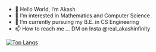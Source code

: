 - 👋 Hello World, I’m Akash
- 👀 I’m interested in Mathematics and Computer Science
- 🌱 I’m currently pursuing my B.E. in CS Engineering
- 📫 How to reach me ... DM on Insta @real_akashinfinity


[![Top Langs](https://github-readme-stats.vercel.app/api/top-langs/?username=akashinfinity12&layout=compact&exclude_repo=Machine-Learning&langs_count=8)](https://github.com/anuraghazra/github-readme-stats)

<!---
akashinfinity12/akashinfinity12 is a ✨ special ✨ repository because its `README.md` (this file) appears on your GitHub profile.
You can click the Preview link to take a look at your changes.
--->
